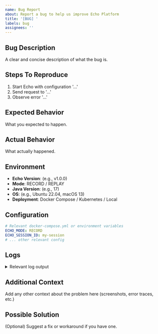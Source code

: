 ```yaml
---
name: Bug Report
about: Report a bug to help us improve Echo Platform
title: '[BUG] '
labels: bug
assignees: ''
---
```


## Bug Description
A clear and concise description of what the bug is.

## Steps To Reproduce
1. Start Echo with configuration '...'
2. Send request to '...'
3. Observe error '...'

## Expected Behavior
What you expected to happen.

## Actual Behavior
What actually happened.

## Environment
- **Echo Version**: (e.g., v1.0.0)
- **Mode**: RECORD / REPLAY
- **Java Version**: (e.g., 17)
- **OS**: (e.g., Ubuntu 22.04, macOS 13)
- **Deployment**: Docker Compose / Kubernetes / Local

## Configuration
```yaml
# Relevant docker-compose.yml or environment variables
ECHO_MODE: RECORD
ECHO_SESSION_ID: my-session
# ... other relevant config
```

## Logs
<details>
<summary>Relevant log output</summary>

```
Paste logs here
```
</details>

## Additional Context
Add any other context about the problem here (screenshots, error traces, etc.)

## Possible Solution
(Optional) Suggest a fix or workaround if you have one.